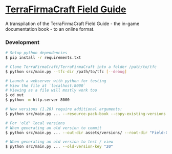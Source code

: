 # [TerraFirmaCraft Field Guide](https://terrafirmacraft.github.io/Field-Guide/en_us/)

A transpilation of the TerraFirmaCraft Field Guide - the in-game documentation book - to an online format.

### Development

```bash
# Setup python dependencies
$ pip install -r requirements.txt

# Clone TerraFirmaCraft/TerraFirmaCraft into a folder /path/to/tfc
$ python src/main.py --tfc-dir /path/to/tfc [--debug]

# Launch a webserver with python for testing
# View the file at `localhost:8000`
# Viewing as a file will mostly work too
$ cd out
$ python -m http.server 8000

# New versions (1.20) require additional arguments:
$ python src/main.py ... --resource-pack-book --copy-existing-versions

# For 'old' local versions
# When generating an old version to commit
$ python src/main.py ... --out-dir assets/versions/ --root-dir "Field-Guide" --old-version-key "20"

# When generating an old version to test / view
$ python src/main.py ... --old-version-key "20"
```